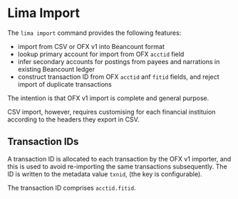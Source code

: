 # Lima Import

The `lima import` command provides the following features:
- import from CSV or OFX v1 into Beancount format
- lookup primary account for import from OFX `acctid` field
- infer secondary accounts for postings from payees and narrations in existing Beancount ledger
- construct transaction ID from OFX `acctid` anf `fitid` fields, and reject import of duplicate transactions

The intention is that OFX v1 import is complete and general purpose.

CSV import, however, requires customising for each financial instituion according to the headers they export in CSV.

## Transaction IDs

A transaction ID is allocated to each transaction by the OFX v1 importer, and this is used to avoid re-importing the same transactions subsequently.  The ID is written to the metadata value `txnid`, (the key is configurable).

The transaction ID comprises `acctid.fitid`.
